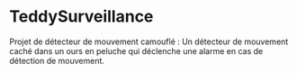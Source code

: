 # TeddySurveillance
Projet de détecteur de mouvement camouflé : Un détecteur de mouvement caché dans un ours en peluche qui déclenche une alarme en cas de détection de mouvement.


